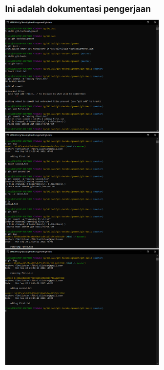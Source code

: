 # Ini adalah dokumentasi pengerjaan

![pict1](basic1.png)
![pict2](basic2.png)
![pict3](basic3.png)
